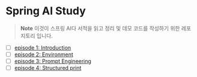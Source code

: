 # Spring AI Study

> **Note**
> 이것이 스프링 AI다 서적을 읽고 정리 및 데모 코드를 작성하기 위한 레포지토리 입니다.

- [ ] [episode 1: Introduction]()
- [ ] [episode 2: Environment]()
- [ ] [episode 3: Prompt Engineering]()
- [ ] [episode 4: Structured print]()